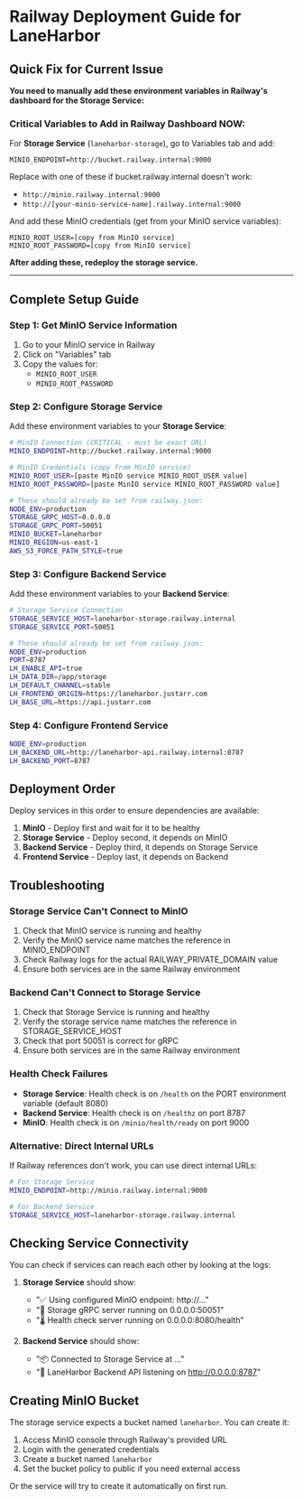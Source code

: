 # Railway Deployment Guide for LaneHarbor

## Quick Fix for Current Issue

**You need to manually add these environment variables in Railway's dashboard for the Storage Service:**

### Critical Variables to Add in Railway Dashboard NOW:

For **Storage Service** (`laneharbor-storage`), go to Variables tab and add:

```
MINIO_ENDPOINT=http://bucket.railway.internal:9000
```

Replace with one of these if bucket.railway.internal doesn't work:
- `http://minio.railway.internal:9000`
- `http://[your-minio-service-name].railway.internal:9000`

And add these MinIO credentials (get from your MinIO service variables):
```
MINIO_ROOT_USER=[copy from MinIO service]
MINIO_ROOT_PASSWORD=[copy from MinIO service]
```

**After adding these, redeploy the storage service.**

---

## Complete Setup Guide

### Step 1: Get MinIO Service Information

1. Go to your MinIO service in Railway
2. Click on "Variables" tab
3. Copy the values for:
   - `MINIO_ROOT_USER` 
   - `MINIO_ROOT_PASSWORD`

### Step 2: Configure Storage Service

Add these environment variables to your **Storage Service**:

```bash
# MinIO Connection (CRITICAL - must be exact URL)
MINIO_ENDPOINT=http://bucket.railway.internal:9000

# MinIO Credentials (copy from MinIO service)
MINIO_ROOT_USER=[paste MinIO service MINIO_ROOT_USER value]
MINIO_ROOT_PASSWORD=[paste MinIO service MINIO_ROOT_PASSWORD value]

# These should already be set from railway.json:
NODE_ENV=production
STORAGE_GRPC_HOST=0.0.0.0
STORAGE_GRPC_PORT=50051
MINIO_BUCKET=laneharbor
MINIO_REGION=us-east-1
AWS_S3_FORCE_PATH_STYLE=true
```

### Step 3: Configure Backend Service

Add these environment variables to your **Backend Service**:

```bash
# Storage Service Connection
STORAGE_SERVICE_HOST=laneharbor-storage.railway.internal
STORAGE_SERVICE_PORT=50051

# These should already be set from railway.json:
NODE_ENV=production
PORT=8787
LH_ENABLE_API=true
LH_DATA_DIR=/app/storage
LH_DEFAULT_CHANNEL=stable
LH_FRONTEND_ORIGIN=https://laneharbor.justarr.com
LH_BASE_URL=https://api.justarr.com
```

### Step 4: Configure Frontend Service

```bash
NODE_ENV=production
LH_BACKEND_URL=http://laneharbor-api.railway.internal:8787
LH_BACKEND_PORT=8787
```

## Deployment Order

Deploy services in this order to ensure dependencies are available:

1. **MinIO** - Deploy first and wait for it to be healthy
2. **Storage Service** - Deploy second, it depends on MinIO
3. **Backend Service** - Deploy third, it depends on Storage Service
4. **Frontend Service** - Deploy last, it depends on Backend

## Troubleshooting

### Storage Service Can't Connect to MinIO

1. Check that MinIO service is running and healthy
2. Verify the MinIO service name matches the reference in MINIO_ENDPOINT
3. Check Railway logs for the actual RAILWAY_PRIVATE_DOMAIN value
4. Ensure both services are in the same Railway environment

### Backend Can't Connect to Storage Service

1. Check that Storage Service is running and healthy
2. Verify the storage service name matches the reference in STORAGE_SERVICE_HOST
3. Check that port 50051 is correct for gRPC
4. Ensure both services are in the same Railway environment

### Health Check Failures

- **Storage Service**: Health check is on `/health` on the PORT environment variable (default 8080)
- **Backend Service**: Health check is on `/healthz` on port 8787
- **MinIO**: Health check is on `/minio/health/ready` on port 9000

### Alternative: Direct Internal URLs

If Railway references don't work, you can use direct internal URLs:

```bash
# For Storage Service
MINIO_ENDPOINT=http://minio.railway.internal:9000

# For Backend Service  
STORAGE_SERVICE_HOST=laneharbor-storage.railway.internal
```

## Checking Service Connectivity

You can check if services can reach each other by looking at the logs:

1. **Storage Service** should show:
   - "✅ Using configured MinIO endpoint: http://..."
   - "🚀 Storage gRPC server running on 0.0.0.0:50051"
   - "🌡️ Health check server running on 0.0.0.0:8080/health"

2. **Backend Service** should show:
   - "📦 Connected to Storage Service at ..."
   - "🚀 LaneHarbor Backend API listening on http://0.0.0.0:8787"

## Creating MinIO Bucket

The storage service expects a bucket named `laneharbor`. You can create it:

1. Access MinIO console through Railway's provided URL
2. Login with the generated credentials
3. Create a bucket named `laneharbor`
4. Set the bucket policy to public if you need external access

Or the service will try to create it automatically on first run.